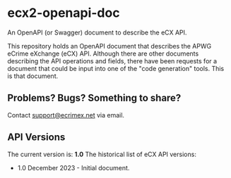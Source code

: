 # ecx2-openapi-doc
An OpenAPI (or Swagger) document to describe the eCX API.

This repository holds an OpenAPI document that describes the APWG eCrime eXchange (eCX) API.
Although there are other documents describing the API operations and fields, there have been requests for a document that could be input into one of the "code generation" tools. This is that document.

## Problems? Bugs? Something to share?
  Contact support@ecrimex.net via email.

## API Versions
The current version is:  **1.0**
The historical list of eCX API versions:
- 1.0 December 2023 - Initial document.
